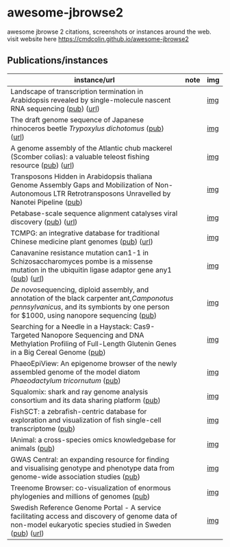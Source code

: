 # awesome-jbrowse2
awesome jbrowse 2 citations, screenshots or instances around the web. visit website here https://cmdcolin.github.io/awesome-jbrowse2

## Publications/instances
instance/url|note|img
-----|----|----
Landscape of transcription termination in Arabidopsis revealed by single-molecule nascent RNA sequencing ([pub](https://doi.org/10.1186/s13059-021-02543-4)) ([url](https://zhailab-sustech.github.io/jbrowse2/)) |  | [img](img/10.png)
The draft genome sequence of Japanese rhinoceros beetle <i>Trypoxylus dichotomus</i> ([pub](https://doi.org/10.1101/2022.01.10.475740)) ([url](http://www.insect.nibb.info/trydi/jb/)) |  | [img](img/8.png)
A genome assembly of the Atlantic chub mackerel (Scomber colias): a valuable teleost fishing resource ([pub](https://doi.org/10.46471/gigabyte.40)) ([url](http://portugalfishomics.ciimar.up.pt/app/scombercolias/)) |  | [img](img/9.png)
Transposons Hidden in Arabidopsis thaliana Genome Assembly Gaps and Mobilization of Non-Autonomous LTR Retrotransposons Unravelled by Nanotei Pipeline ([pub](https://doi.org/10.3390/plants10122681))  |  | [img](img/6.png)
Petabase-scale sequence alignment catalyses viral discovery ([pub](https://doi.org/10.1038/s41586-021-04332-2)) ([url](https://www.serratus.io/jbrowse?bam=ERR2756788)) |  | [img](img/7.png)
TCMPG: an integrative database for traditional Chinese medicine plant genomes ([pub](https://doi.org/10.1093/hr/uhac060)) ([url](http://cbcb.cdutcm.edu.cn/TCMPG/)) |  | [img](img/5.png)
Canavanine resistance mutation can1-1 in Schizosaccharomyces pombe is a missense mutation in the ubiquitin ligase adaptor gene any1 ([pub](https://dx.doi.org/10.17912/micropub.biology.000538)) ([url](https://www.ncbi.nlm.nih.gov/core/lw/2.0/html/tileshop_pmc/tileshop_pmc_inline.html?title=Click%20on%20image%20to%20zoom&p=PMC3&id=8922049_25789430-2022-micropub.biology.000538.jpg)) |  | [img](img/4.png)
<i>De novo</i>sequencing, diploid assembly, and annotation of the black carpenter ant,<i>Camponotus pennsylvanicus</i>, and its symbionts by one person for $1000, using nanopore sequencing ([pub](https://doi.org/10.1093/nar/gkac510))  |  | [img](img/3.png)
Searching for a Needle in a Haystack: Cas9-Targeted Nanopore Sequencing and DNA Methylation Profiling of Full-Length Glutenin Genes in a Big Cereal Genome ([pub](https://doi.org/10.3390/plants11010005))  |  | [img](img/2.png)
PhaeoEpiView: An epigenome browser of the newly assembled genome of the model diatom <i>Phaeodactylum tricornutum</i> ([pub](https://doi.org/10.1101/2022.07.29.502047))  |  | [img](img/1.png)
Squalomix: shark and ray genome analysis consortium and its data sharing platform ([pub](https://doi.org/10.12688/f1000research.123591.1))  |  | [img](img/11.png)
FishSCT: a zebrafish-centric database for exploration and visualization of fish single-cell transcriptome ([pub](https://doi.org/10.1101/2022.09.21.508858))  |  | [img](img/12.png)
IAnimal: a cross-species omics knowledgebase for animals ([pub](https://doi.org/10.1093/nar/gkac936))  |  | [img](img/13.png)
GWAS Central: an expanding resource for finding and visualising genotype and phenotype data from genome-wide association studies ([pub](https://doi.org/10.1093/nar/gkac1017))  |  | [img](img/14.png)
Treenome Browser: co-visualization of enormous phylogenies and millions of genomes ([pub](https://doi.org/10.1093/bioinformatics/btac772))  |  | [img](img/15.jpeg)
Swedish Reference Genome Portal - A service facilitating access and discovery of genome data of non-model eukaryotic species studied in Sweden ([pub](https://doi.org/10.5281/zenodo.14049736)) ([url](https://genomes.scilifelab.se/)) |  | [img](img/16.png)
